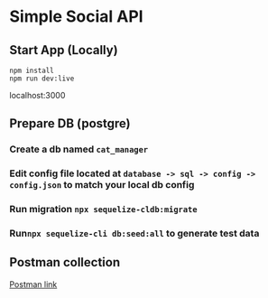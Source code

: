 # Simple Social API

## Start App (Locally)


`npm install`\
`npm run dev:live`

localhost:3000

## Prepare DB (postgre)

### Create a db named `cat_manager`


### Edit config file located at `database -> sql -> config -> config.json` to match your local db config

### Run migration `npx sequelize-cldb:migrate`

### Run`npx sequelize-cli db:seed:all` to generate test data


## Postman collection

[Postman link](https://documenter.getpostman.com/view/6871862/2sA2xnx9xS)
